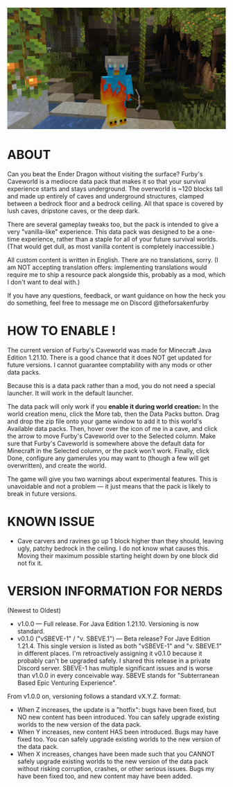 ![Selfie of Furby's character inside a cave](/caveworld_image.png)

# ABOUT

Can you beat the Ender Dragon without visiting the surface? Furby's Caveworld is a mediocre data pack that makes it so that your survival experience starts and stays underground.
The overworld is ~120 blocks tall and made up entirely of caves and underground structures, clamped between a bedrock floor and a bedrock ceiling.
All that space is covered by lush caves, dripstone caves, or the deep dark.

There are several gameplay tweaks too, but the pack is intended to give a very "vanilla-like" experience.
This data pack was designed to be a one-time experience, rather than a staple for all of your future survival worlds.
(That would get dull, as most vanilla content is completely inaccessible.)

All custom content is written in English. There are no translations, sorry. (I am NOT accepting translation offers: implementing translations would require me to ship a resource pack alongside this, probably as a mod, which I don't want to deal with.)

If you have any questions, feedback, or want guidance on how the heck you do something, feel free to message me on Discord @theforsakenfurby

# HOW TO ENABLE !

The current version of Furby's Caveworld was made for Minecraft Java Edition 1.21.10. There is a good chance that it does NOT get updated for future versions. I cannot guarantee comptability with any mods or other data packs.

Because this is a data pack rather than a mod, you do not need a special launcher. It will work in the default launcher.

The data pack will only work if you **enable it during world creation:** In the world creation menu, click the More tab, then the Data Packs button.
Drag and drop the zip file onto your game window to add it to this world's Available data packs. Then, hover over the icon of me in a cave, and click the arrow to move Furby's Caveworld over to the Selected column. Make sure that Furby's Caveworld is somewhere above the default data for Minecraft in the Selected column, or the pack won't work.
Finally, click Done, configure any gamerules you may want to (though a few will get overwritten), and create the world.

The game will give you two warnings about experimental features. This is unavoidable and not a problem — it just means that the pack is likely to break in future versions.

# KNOWN ISSUE

* Cave carvers and ravines go up 1 block higher than they should, leaving ugly, patchy bedrock in the ceiling. I do not know what causes this. Moving their maximum possible starting height down by one block did not fix it.

# VERSION INFORMATION FOR NERDS
(Newest to Oldest)

* v1.0.0 — Full release. For Java Edition 1.21.10. Versioning is now standard. 
* v0.1.0 ("vSBEVE-1" / "v. SBEVE.1") — Beta release?  For Jave Edition 1.21.4. This single version is listed as both "vSBEVE-1" and "v. SBEVE.1" in different places. I'm retroactively assigning it v0.1.0 because it probably can't be upgraded safely. I shared this release in a private Discord server. SBEVE-1 has multiple significant issues and is worse than v1.0.0 in every conceivable way. SBEVE stands for "Subterranean Based Epic Venturing Experience".

From v1.0.0 on, versioning follows a standard vX.Y.Z. format:
* When Z increases, the update is a "hotfix": bugs have been fixed, but NO new content has been introduced. You can safely upgrade existing worlds to the new version of the data pack.
* When Y increases, new content HAS been introduced. Bugs may have fixed too. You can safely upgrade existing worlds to the new version of the data pack.
* When X increases, changes have been made such that you CANNOT safely upgrade existing worlds to the new version of the data pack without risking corruption, crashes, or other serious issues. Bugs my have been fixed too, and new content may have been added.
